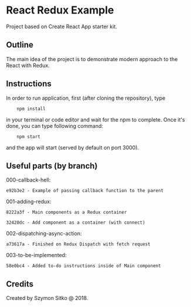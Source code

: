 # React Redux Example

Project based on Create React App starter kit.

## Outline

The main idea of the project is to demonstrate modern approach to the React with Redux.

## Instructions

In order to run application, first (after cloning the repository), type

        npm install

in your terminal or code editor and wait for the npm to complete. Once it's done, you can
type following command:

        npm start

and the app will start (served by default on port 3000).

## Useful parts (by branch)

000-callback-hell:

    e92b3e2 - Example of passing callback function to the parent

001-adding-redux:

    8222a3f - Main components as a Redux container

    32420dc - Add component as a container (with connect)

002-dispatching-async-action:

    a73617a - Finished on Redux Dispatch with fetch request

003-to-be-implemented:

    58e0bc4 - Added to-do instructions inside of Main component

## Credits

Created by Szymon Sitko @ 2018.